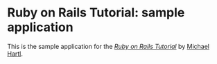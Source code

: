 # Ruby on Rails Tutorial: sample application

This is the sample application for the [*Ruby on Rails Tutorial*](http://railstutorial.org) by [Michael Hartl](http://michaelhartl.com/).